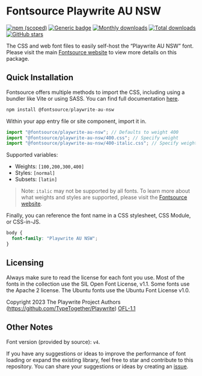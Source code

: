 # Fontsource Playwrite AU NSW

[![npm (scoped)](https://img.shields.io/npm/v/@fontsource/playwrite-au-nsw?color=brightgreen)](https://www.npmjs.com/package/@fontsource/playwrite-au-nsw) [![Generic badge](https://img.shields.io/badge/fontsource-passing-brightgreen)](https://github.com/fontsource/fontsource) [![Monthly downloads](https://badgen.net/npm/dm/@fontsource/playwrite-au-nsw)](https://github.com/fontsource/fontsource) [![Total downloads](https://badgen.net/npm/dt/@fontsource/playwrite-au-nsw)](https://github.com/fontsource/fontsource) [![GitHub stars](https://img.shields.io/github/stars/fontsource/fontsource.svg?style=social&label=Star)](https://github.com/fontsource/fontsource/stargazers)

The CSS and web font files to easily self-host the “Playwrite AU NSW” font. Please visit the main [Fontsource website](https://fontsource.org/fonts/playwrite-au-nsw) to view more details on this package.

## Quick Installation

Fontsource offers multiple methods to import the CSS, including using a bundler like Vite or using SASS. You can find full documentation [here](https://fontsource.org/docs/getting-started/introduction).

```javascript
npm install @fontsource/playwrite-au-nsw
```

Within your app entry file or site component, import it in.

```javascript
import "@fontsource/playwrite-au-nsw"; // Defaults to weight 400
import "@fontsource/playwrite-au-nsw/400.css"; // Specify weight
import "@fontsource/playwrite-au-nsw/400-italic.css"; // Specify weight and style
```

Supported variables:
- Weights: `[100,200,300,400]`
- Styles: `[normal]`
- Subsets: `[latin]`

> Note: `italic` may not be supported by all fonts. To learn more about what weights and styles are supported, please visit the [Fontsource website](https://fontsource.org/fonts/playwrite-au-nsw).

Finally, you can reference the font name in a CSS stylesheet, CSS Module, or CSS-in-JS.

```css
body {
  font-family: "Playwrite AU NSW";
}
```

## Licensing
Always make sure to read the license for each font you use. Most of the fonts in the collection use the SIL Open Font License, v1.1. Some fonts use the Apache 2 license. The Ubuntu fonts use the Ubuntu Font License v1.0.

Copyright 2023 The Playwrite Project Authors (https://github.com/TypeTogether/Playwrite)
[OFL-1.1](http://scripts.sil.org/OFL)

## Other Notes
Font version (provided by source): `v4`.

If you have any suggestions or ideas to improve the performance of font loading or expand the existing library, feel free to star and contribute to this repository. You can share your suggestions or ideas by creating an [issue](https://github.com/fontsource/fontsource/issues).